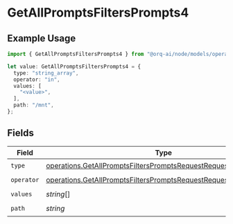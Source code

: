 # GetAllPromptsFiltersPrompts4

## Example Usage

```typescript
import { GetAllPromptsFiltersPrompts4 } from "@orq-ai/node/models/operations";

let value: GetAllPromptsFiltersPrompts4 = {
  type: "string_array",
  operator: "in",
  values: [
    "<value>",
  ],
  path: "/mnt",
};
```

## Fields

| Field                                                                                                                                                  | Type                                                                                                                                                   | Required                                                                                                                                               | Description                                                                                                                                            |
| ------------------------------------------------------------------------------------------------------------------------------------------------------ | ------------------------------------------------------------------------------------------------------------------------------------------------------ | ------------------------------------------------------------------------------------------------------------------------------------------------------ | ------------------------------------------------------------------------------------------------------------------------------------------------------ |
| `type`                                                                                                                                                 | [operations.GetAllPromptsFiltersPromptsRequestRequestBody4Type](../../models/operations/getallpromptsfilterspromptsrequestrequestbody4type.md)         | :heavy_check_mark:                                                                                                                                     | N/A                                                                                                                                                    |
| `operator`                                                                                                                                             | [operations.GetAllPromptsFiltersPromptsRequestRequestBody4Operator](../../models/operations/getallpromptsfilterspromptsrequestrequestbody4operator.md) | :heavy_check_mark:                                                                                                                                     | N/A                                                                                                                                                    |
| `values`                                                                                                                                               | *string*[]                                                                                                                                             | :heavy_check_mark:                                                                                                                                     | N/A                                                                                                                                                    |
| `path`                                                                                                                                                 | *string*                                                                                                                                               | :heavy_check_mark:                                                                                                                                     | N/A                                                                                                                                                    |